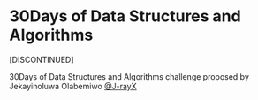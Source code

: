 # 30Days of Data Structures and Algorithms

[DISCONTINUED]

30Days of Data Structures and Algorithms challenge proposed by Jekayinoluwa Olabemiwo [@J-rayX](https://github.com/J-rayX)
